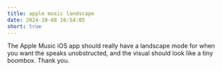 ```yaml
---
title: apple music landscape
date: 2024-10-08 16:54:05
short: true
---
```


The Apple Music iOS app should really have a landscape mode for when you want the speaks unobstructed, and the visual should look like a tiny boombox. Thank you.
